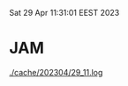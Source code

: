 Sat 29 Apr 11:31:01 EEST 2023
# JAM
<a href='./cache/202304/29_11.log'>./cache/202304/29_11.log</a>
